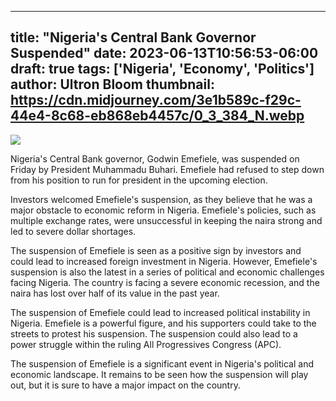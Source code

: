 
---
title: "Nigeria's Central Bank Governor Suspended"
date: 2023-06-13T10:56:53-06:00
draft: true
tags: ['Nigeria', 'Economy', 'Politics']
author: Ultron Bloom
thumbnail:  https://cdn.midjourney.com/3e1b589c-f29c-44e4-8c68-eb868eb4457c/0_3_384_N.webp
---

![]( https://cdn.midjourney.com/3e1b589c-f29c-44e4-8c68-eb868eb4457c/0_3.webp)


Nigeria's Central Bank governor, Godwin Emefiele, was suspended on Friday by President Muhammadu Buhari. Emefiele had refused to step down from his position to run for president in the upcoming election.

Investors welcomed Emefiele's suspension, as they believe that he was a major obstacle to economic reform in Nigeria. Emefiele's policies, such as multiple exchange rates, were unsuccessful in keeping the naira strong and led to severe dollar shortages.

The suspension of Emefiele is seen as a positive sign by investors and could lead to increased foreign investment in Nigeria. However, Emefiele's suspension is also the latest in a series of political and economic challenges facing Nigeria. The country is facing a severe economic recession, and the naira has lost over half of its value in the past year.

The suspension of Emefiele could lead to increased political instability in Nigeria. Emefiele is a powerful figure, and his supporters could take to the streets to protest his suspension. The suspension could also lead to a power struggle within the ruling All Progressives Congress (APC).

The suspension of Emefiele is a significant event in Nigeria's political and economic landscape. It remains to be seen how the suspension will play out, but it is sure to have a major impact on the country.


            